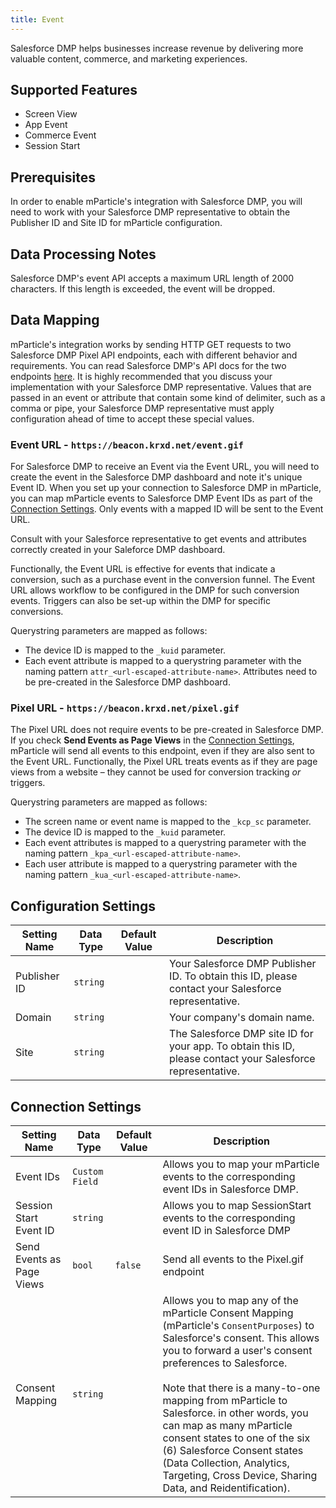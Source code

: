 ```yaml
---
title: Event
---
```


Salesforce DMP helps businesses increase revenue by delivering more valuable content, commerce, and marketing experiences.

## Supported Features

* Screen View
* App Event
* Commerce Event
* Session Start

## Prerequisites

In order to enable mParticle's integration with Salesforce DMP, you will need to work with your Salesforce DMP representative to obtain the Publisher ID and Site ID for mParticle configuration.

## Data Processing Notes

Salesforce DMP's event API accepts a maximum URL length of 2000 characters. If this length is exceeded, the event will be dropped.

## Data Mapping

mParticle's integration works by sending HTTP GET requests to two Salesforce DMP Pixel API endpoints, each with different behavior and requirements. You can read Salesforce DMP's API docs for the two endpoints [here](https://konsole.zendesk.com/hc/en-us/articles/219493027-Mobile-HTTP-API). It is highly recommended that you discuss your implementation with your Salesforce DMP representative. Values that are passed in an event or attribute that contain some kind of delimiter, such as a comma or pipe, your Salesforce DMP representative must apply configuration ahead of time to accept these special values.

### Event URL - `https://beacon.krxd.net/event.gif`

For Salesforce DMP to receive an Event via the Event URL, you will need to create the event in the Salesforce DMP dashboard and note it's unique Event ID. When you set up your connection to Salesforce DMP in mParticle, you can map mParticle events to Salesforce DMP Event IDs as part of the [Connection Settings](#connection-settings). Only events with a mapped ID will be sent to the Event URL.

<aside>
Consult with your Salesforce representative to get events and attributes correctly created in your Saleforce DMP dashboard.
</aside>

Functionally, the Event URL is effective for events that indicate a conversion, such as a purchase event in the conversion funnel. The Event URL allows workflow to be configured in the DMP for such conversion events. Triggers can also be set-up within the DMP for specific conversions.

Querystring parameters are mapped as follows:
* The device ID is mapped to the `_kuid` parameter.
* Each event attribute is mapped to a querystring parameter with the naming pattern `attr_<url-escaped-attribute-name>`. Attributes need to be pre-created in the Salesforce DMP dashboard.

### Pixel URL - `https://beacon.krxd.net/pixel.gif`

The Pixel URL does not require events to be pre-created in Salesforce DMP. If you check **Send Events as Page Views** in the [Connection Settings](#connection-settings), mParticle will send all events to this endpoint, even if they are also sent to the Event URL. Functionally, the Pixel URL treats events as if they are page views from a website – they cannot be used for conversion tracking _or_ triggers.

Querystring parameters are mapped as follows:
* The screen name or event name is mapped to the `_kcp_sc` parameter.
* The device ID is mapped to the `_kuid` parameter.
* Each event attributes is mapped to a querystring parameter with the naming pattern `_kpa_<url-escaped-attribute-name>`.
* Each user attribute is mapped to a querystring parameter with the naming pattern `_kua_<url-escaped-attribute-name>`.

## Configuration Settings

| Setting Name | Data Type | Default Value | Description |
| --- | --- | --- | --- |
| Publisher ID | `string` | <unset> | Your Salesforce DMP Publisher ID. To obtain this ID, please contact your Salesforce representative. |
| Domain | `string` | <unset> | Your company's domain name. |
| Site | `string` | <unset> | The Salesforce DMP site ID for your app. To obtain this ID, please contact your Salesforce representative. |

## Connection Settings

| Setting Name | Data Type | Default Value | Description |
| --- | --- | --- | --- |
| Event IDs | `Custom Field` | <unset> |  Allows you to map your mParticle events to the corresponding event IDs in Salesforce DMP. |
| Session Start Event ID | `string` | <unset> |  Allows you to map SessionStart events to the corresponding event ID in Salesforce DMP |
| Send Events as Page Views | `bool` | `false` | Send all events to the Pixel.gif endpoint |
| Consent Mapping | `string` | <unset> | Allows you to map any of the mParticle Consent Mapping (mParticle's `ConsentPurposes`) to Salesforce's consent. This allows you to forward a user's consent preferences to Salesforce. <br><br>Note that there is a many-to-one mapping from mParticle to Salesforce. in other words, you can map as many mParticle consent states to one of the six (6) Salesforce Consent states (Data Collection, Analytics, Targeting, Cross Device, Sharing Data, and Reidentification). |
